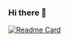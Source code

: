 ### Hi there 👋
[![Readme Card](https://github-readme-stats-nine-hazel-67.vercel.app/api/pin/?username=anuraghazra&repo=github-readme-stats)](https://github.com/anuraghazra/github-readme-stats)

<!--
**dushandz/dushandz** is a ✨ _special_ ✨ repository because its `README.md` (this file) appears on your GitHub profile.

Here are some ideas to get you started:

- 🔭 I’m currently working on ...
- 🌱 I’m currently learning ...
- 👯 I’m looking to collaborate on ...
- 🤔 I’m looking for help with ...
- 💬 Ask me about ...
- 📫 How to reach me: ...
- 😄 Pronouns: ...
- ⚡ Fun fact: ...
-->
